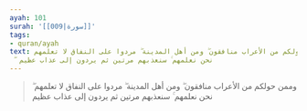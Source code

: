 ```yaml
---
ayah: 101
surah: '[[009|سورة]]'
tags:
- quran/ayah
text: وممن حولكم من الأعراب منافقون ۖ ومن أهل المدينة ۖ مردوا على النفاق لا تعلمهم
  ۖ نحن نعلمهم ۚ سنعذبهم مرتين ثم يردون إلى عذاب عظيم
---
```

> وممن حولكم من الأعراب منافقون ۖ ومن أهل المدينة ۖ مردوا على النفاق لا تعلمهم ۖ نحن نعلمهم ۚ سنعذبهم مرتين ثم يردون إلى عذاب عظيم
